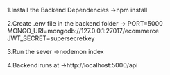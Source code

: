 1.Install the Backend Dependencies
->npm install

2.Create .env file in the backend folder
->   PORT=5000
     MONGO_URI=mongodb://127.0.0.1:27017/ecommerce
     JWT_SECRET=supersecretkey
     
3.Run the sever
->nodemon index

4.Backend runs at 
->http://localhost:5000/api

